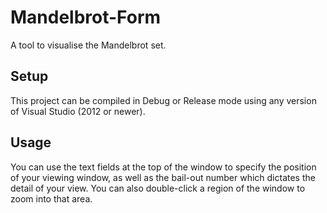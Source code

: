 # Mandelbrot-Form
A tool to visualise the Mandelbrot set.

## Setup

This project can be compiled in Debug or Release mode using any version of Visual Studio (2012 or newer).

## Usage

You can use the text fields at the top of the window to specify the position of your viewing window, as well as the bail-out number which dictates the detail of your view. You can also double-click a region of the window to zoom into that area.
